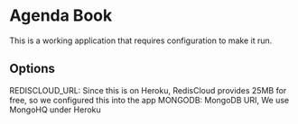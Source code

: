 # Agenda Book

This is a working application that requires configuration to make it run.

## Options

REDISCLOUD_URL: Since this is on Heroku, RedisCloud provides 25MB for free, so we configured this into the app
MONGODB: MongoDB URI, We use MongoHQ under Heroku
